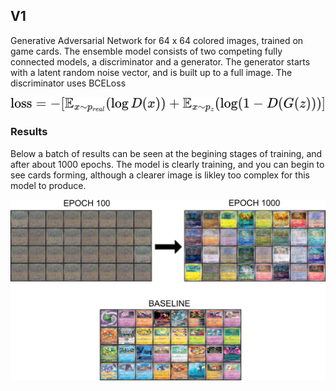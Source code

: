 
## V1
Generative Adversarial Network for 64 x 64 colored images, trained on game cards. The ensemble model consists of two competing fully connected models, a discriminator and a generator. The generator starts with a latent random noise vector, and is built up to a full image. The discriminator uses BCELoss 


<div style="display:flex;justify-content:center;align-items:center">
    <img src="./examples/V1/loss_formula.png"><img>
</div>

### Results

Below a batch of results can be seen at the begining stages of training, and after about 1000 epochs. The model is clearly training, and you can begin to see cards forming, although a clearer image is likley too complex for this model to produce.

![image info](./examples/V1/V1.png)

